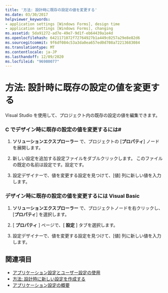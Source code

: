 ```yaml
---
title: '方法: 設計時に既存の設定の値を変更する'
ms.date: 03/30/2017
helpviewer_keywords:
- application settings [Windows Forms], design time
- application settings [Windows Forms], changing
ms.assetid: 5da91272-ad7e-49e7-9d1f-eb64439a1e4d
ms.openlocfilehash: 6421171072f72764927b1a449c0257a29e8e82d6
ms.sourcegitcommit: 9f6df084c53a3da0ea657ed0d708a72213683084
ms.translationtype: MT
ms.contentlocale: ja-JP
ms.lasthandoff: 12/09/2020
ms.locfileid: "96980077"
---
```

# <a name="how-to-change-the-value-of-an-existing-setting-at-design-time"></a>方法: 設計時に既存の設定の値を変更する
Visual Studio を使用して、プロジェクト内の既存の設定の値を編集できます。  
  
### <a name="to-change-the-value-of-an-existing-setting-at-design-time-in-c"></a>C でデザイン時に既存の設定の値を変更するには\#
  
1. **ソリューションエクスプローラー** で、プロジェクトの [**プロパティ**] ノードを展開します。  
  
2. 新しい設定を追加する設定ファイルをダブルクリックします。 このファイルの既定の名前は設定です。設定です。  
  
3. 設定デザイナーで、値を変更する設定を見つけて、[値] 列に新しい値を入力します。  
  
### <a name="to-change-the-value-of-an-existing-setting-at-design-time-in-visual-basic"></a>デザイン時に既存の設定の値を変更するには Visual Basic  
  
1. **ソリューションエクスプローラー** で、プロジェクトノードを右クリックし、[**プロパティ**] を選択します。  
  
2. [ **プロパティ** ] ページで、[ **設定** ] タブを選択します。  
  
3. 設定デザイナーで、値を変更する設定を見つけて、[値] 列に新しい値を入力します。  
  
## <a name="see-also"></a>関連項目

- [アプリケーション設定とユーザー設定の使用](using-application-settings-and-user-settings.md)
- [方法: 設計時に新しい設定を作成する](how-to-create-a-new-setting-at-design-time.md)
- [アプリケーション設定の概要](application-settings-overview.md)
